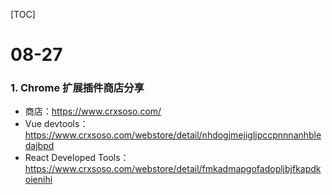 [TOC]

# 08-27

### 1. Chrome 扩展插件商店分享

- 商店：https://www.crxsoso.com/
- Vue devtools：https://www.crxsoso.com/webstore/detail/nhdogjmejiglipccpnnnanhbledajbpd
- React Developed Tools：https://www.crxsoso.com/webstore/detail/fmkadmapgofadopljbjfkapdkoienihi
